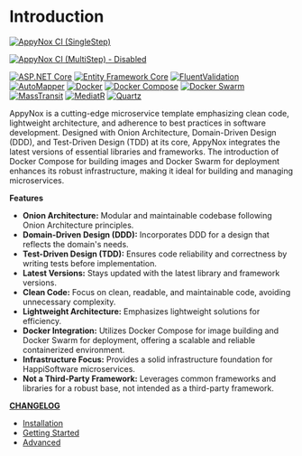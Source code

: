 # Introduction

[![AppyNox CI (SingleStep)](https://github.com/HappiSoftware/AppyNox/actions/workflows/build-and-test.yml/badge.svg)](https://github.com/HappiSoftware/AppyNox/actions/workflows/build-and-test.yml)

[![AppyNox CI (MultiStep) - Disabled](https://github.com/HappiSoftware/AppyNox/actions/workflows/build-and-test-multi-step.yml/badge.svg)](https://github.com/HappiSoftware/AppyNox/actions/workflows/build-and-test-multi-step.yml)

[![ASP.NET Core](https://img.shields.io/badge/ASP.NET%20Core-latest-brightgreen.svg)](https://docs.microsoft.com/en-us/aspnet/core)
[![Entity Framework Core](https://img.shields.io/badge/Entity%20Framework%20Core-Latest-brightgreen.svg)](https://docs.microsoft.com/en-us/ef/core/)
[![FluentValidation](https://img.shields.io/badge/FluentValidation-Latest-brightgreen.svg)](https://fluentvalidation.net/)
[![AutoMapper](https://img.shields.io/badge/AutoMapper-Latest-brightgreen.svg)](https://automapper.org/)
[![Docker](https://img.shields.io/badge/Docker-Latest-brightgreen.svg)](https://www.docker.com/)
[![Docker Compose](https://img.shields.io/badge/Docker_Compose-Latest-brightgreen.svg)](https://docs.docker.com/compose/)
[![Docker Swarm](https://img.shields.io/badge/Docker_Swarm-Latest-brightgreen.svg)](https://docs.docker.com/engine/swarm/)
[![MassTransit](https://img.shields.io/badge/MassTransit-Latest-brightgreen.svg)](https://masstransit-project.com/)
[![MediatR](https://img.shields.io/badge/MediatR-Latest-brightgreen.svg)](https://github.com/jbogard/MediatR)
[![Quartz](https://img.shields.io/badge/Quartz-Latest-brightgreen.svg)](https://www.quartz-scheduler.net/)


AppyNox is a cutting-edge microservice template emphasizing clean code, lightweight architecture, and adherence to best practices in software development. Designed with Onion Architecture, Domain-Driven Design (DDD), and Test-Driven Design (TDD) at its core, AppyNox integrates the latest versions of essential libraries and frameworks. The introduction of Docker Compose for building images and Docker Swarm for deployment enhances its robust infrastructure, making it ideal for building and managing microservices.

**Features**

- **Onion Architecture:** Modular and maintainable codebase following Onion Architecture principles.
- **Domain-Driven Design (DDD):** Incorporates DDD for a design that reflects the domain's needs.
- **Test-Driven Design (TDD):** Ensures code reliability and correctness by writing tests before implementation.
- **Latest Versions:** Stays updated with the latest library and framework versions.
- **Clean Code:** Focus on clean, readable, and maintainable code, avoiding unnecessary complexity.
- **Lightweight Architecture:** Emphasizes lightweight solutions for efficiency.
- **Docker Integration:** Utilizes Docker Compose for image building and Docker Swarm for deployment, offering a scalable and reliable containerized environment.
- **Infrastructure Focus:** Provides a solid infrastructure foundation for HappiSoftware microservices.
- **Not a Third-Party Framework:** Leverages common frameworks and libraries for a robust base, not intended as a third-party framework.

**[CHANGELOG](https://github.com/HappiSoftware/AppyNox/blob/master/CHANGELOG.md)**

- [Installation](installation.md)
- [Getting Started](started.md)
- [Advanced](advanced.md)
